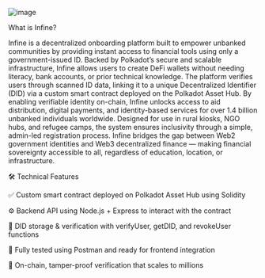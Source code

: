 ![image](https://github.com/user-attachments/assets/c57ca19f-479d-405d-b00b-773af2c512b4)


What is Infine?

Infine is a decentralized onboarding platform built to empower unbanked communities by providing instant access to financial tools using only a government-issued ID. Backed by Polkadot’s secure and scalable infrastructure, Infine allows users to create DeFi wallets without needing literacy, bank accounts, or prior technical knowledge. The platform verifies users through scanned ID data, linking it to a unique Decentralized Identifier (DID) via a custom smart contract deployed on the Polkadot Asset Hub.
By enabling verifiable identity on-chain, Infine unlocks access to aid distribution, digital payments, and identity-based services for over 1.4 billion unbanked individuals worldwide. Designed for use in rural kiosks, NGO hubs, and refugee camps, the system ensures inclusivity through a simple, admin-led registration process. Infine bridges the gap between Web2 government identities and Web3 decentralized finance — making financial sovereignty accessible to all, regardless of education, location, or infrastructure.




🛠️ Technical Features

✅ Custom smart contract deployed on Polkadot Asset Hub using Solidity

⚙️ Backend API using Node.js + Express to interact with the contract

🔐 DID storage & verification with verifyUser, getDID, and revokeUser functions

💬 Fully tested using Postman and ready for frontend integration

🔗 On-chain, tamper-proof verification that scales to millions


